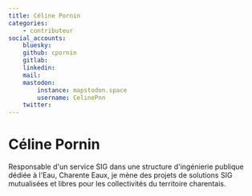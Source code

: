 ```yaml
---
title: Céline Pornin
categories:
    - contributeur
social_accounts:
    bluesky:
    github: cpornin
    gitlab:
    linkedin:
    mail:
    mastodon:
        instance: mapstodon.space
        username: CelinePnn
    twitter:
---
```


# Céline Pornin

<!-- --8<-- [start:author-sign-block] -->
Responsable d'un service SIG dans une structure d'ingénierie publique dédiée à l'Eau, Charente Eaux, je mène des projets de solutions SIG mutualisées et libres pour les collectivités du territoire charentais.
<!-- --8<-- [end:author-sign-block] -->
